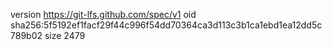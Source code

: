 version https://git-lfs.github.com/spec/v1
oid sha256:5f5192ef1facf29f44c996f54dd70364ca3d113c3b1ca1ebd1ea12dd5c789b02
size 2479
